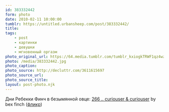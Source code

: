 ```yaml
---
id: 383332442
form: photo
date: 2010-02-11 10:00:00
tumblr: https://untitled.urbansheep.com/post/383332442/
title:
tags:
    - post
    - картинки
    - девушки
    - мгновенный оргазм
photo_original_url: https://64.media.tumblr.com/tumblr_kxiogkTRWF1qz4wzio1_1280.jpg
photo: /media/383332442.jpg
photo_caption: 
photo_source: http://decluttr.com/3611615697
photo_source_url:
photo_source_title:
layout: post-photo.njk
---
```


<p>Дни Ребекки Финч в безымянной овце: <a href="http://decluttr.com/3611615697">266 .. curiouser &amp; curiouser</a> by bex finch (<a href="http://www.flickr.com/photos/28757493@N03/3611615697">фликр</a>)</p>
